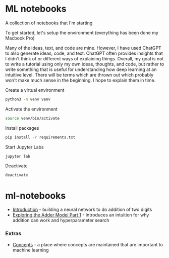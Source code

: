 # ML notebooks
A collection of notebooks that I'm starting

To get started, let's setup the environment (everything has been done my Macbook Pro)

Many of the ideas, text, and code are mine. However, I have used ChatGPT to also generate ideas, code, and text. ChatGPT often provides insights that I didn't think of or different ways of explaining things. Overall, my goal is not to write a tutorial using only my own ideas, thoughts, and code, but rather to write something that is useful for understanding how deep learning at an intuitive level. There will be terms which are thrown out which probably won't make much sense in the beginning. I hope to explain them in time.

Create a virtual environment
```bash
python3 -m venv venv
```

Activate the environment
```bash
source venv/bin/activate
```

Install packages
```bash
pip install -r requirements.txt
```

Start Jupyter Labs
```bash
jupyter lab
```

Deactivate
```bash
deactivate
```

# ml-notebooks

- [Introduction](000-Introduction.ipynb) - building a neural network to do addition of two digits
- [Exploring the Adder Model Part 1](001-ExploringAdderModelPart1.ipynb) - Introduces an intuition for why addition can work and hyperparameter search
  

### Extras
- [Concepts](Concepts.ipynb) - a place where concepts are maintained that are important to machine learning